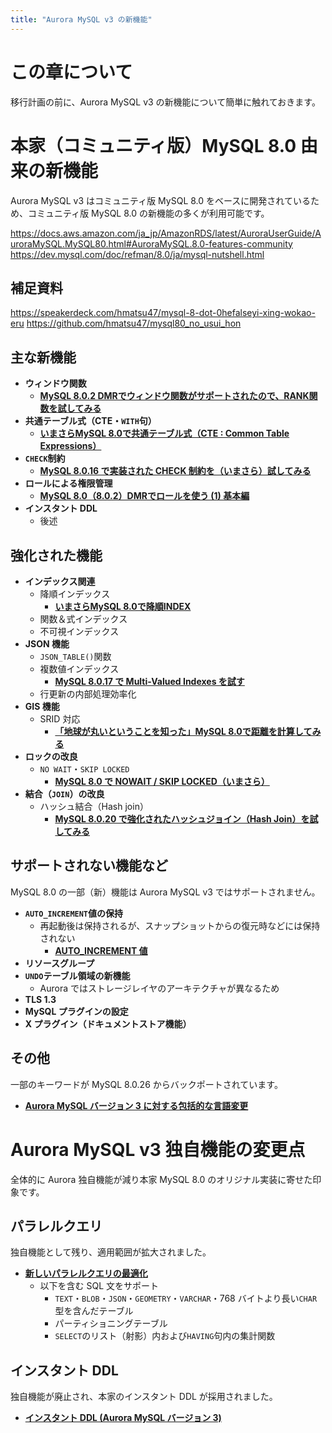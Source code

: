 ```yaml
---
title: "Aurora MySQL v3 の新機能"
---
```

# この章について

移行計画の前に、Aurora MySQL v3 の新機能について簡単に触れておきます。

# 本家（コミュニティ版）MySQL 8.0 由来の新機能

Aurora MySQL v3 はコミュニティ版 MySQL 8.0 をベースに開発されているため、コミュニティ版 MySQL 8.0 の新機能の多くが利用可能です。

https://docs.aws.amazon.com/ja_jp/AmazonRDS/latest/AuroraUserGuide/AuroraMySQL.MySQL80.html#AuroraMySQL.8.0-features-community
https://dev.mysql.com/doc/refman/8.0/ja/mysql-nutshell.html

## 補足資料

https://speakerdeck.com/hmatsu47/mysql-8-dot-0hefalseyi-xing-wokao-eru
https://github.com/hmatsu47/mysql80_no_usui_hon

## 主な新機能

- **ウィンドウ関数**
  - **[MySQL 8.0.2 DMRでウィンドウ関数がサポートされたので、RANK関数を試してみる](https://qiita.com/hmatsu47/items/6cc0e69f3895f3e4a486)**
- **共通テーブル式（CTE・`WITH`句）**
  - **[いまさらMySQL 8.0で共通テーブル式（CTE : Common Table Expressions）](https://qiita.com/hmatsu47/items/01211556089b19913d05)**
- **`CHECK`制約**
  - **[MySQL 8.0.16 で実装された CHECK 制約を（いまさら）試してみる](https://qiita.com/hmatsu47/items/7526b5a4bfdc346b158c)**
- **ロールによる権限管理**
  - **[MySQL 8.0（8.0.2）DMRでロールを使う (1) 基本編](https://qiita.com/hmatsu47/items/e4a49d32685220d492a9)**
- **インスタント DDL**
  - 後述

## 強化された機能

- **インデックス関連**
  - 降順インデックス
    - **[いまさらMySQL 8.0で降順INDEX](https://qiita.com/hmatsu47/items/8c5e7abe204f7ecc5084)**
  - 関数＆式インデックス
  - 不可視インデックス
- **JSON 機能**
  - `JSON_TABLE()`関数
  - 複数値インデックス
    - **[MySQL 8.0.17 で Multi-Valued Indexes を試す](https://qiita.com/hmatsu47/items/3e49a473bc36aeefc706)**
  - 行更新の内部処理効率化
- **GIS 機能**
  - SRID 対応
    - **[「地球が丸いということを知った」MySQL 8.0で距離を計算してみる](https://qiita.com/hmatsu47/items/97839fd9c3db1d2e9557)**
- **ロックの改良**
  - `NO WAIT`・`SKIP LOCKED`
    - **[MySQL 8.0 で NOWAIT / SKIP LOCKED（いまさら）](https://qiita.com/hmatsu47/items/7675b026e65762d2445f)**
- **結合（`JOIN`）の改良**
  - ハッシュ結合（Hash join）
    - **[MySQL 8.0.20 で強化されたハッシュジョイン（Hash Join）を試してみる](https://qiita.com/hmatsu47/items/e9d3d4396fea42c8960e)**

## サポートされない機能など

MySQL 8.0 の一部（新）機能は Aurora MySQL v3 ではサポートされません。

- **`AUTO_INCREMENT`値の保持**
  - 再起動後は保持されるが、スナップショットからの復元時などには保持されない
    - **[AUTO_INCREMENT 値](https://docs.aws.amazon.com/ja_jp/AmazonRDS/latest/AuroraUserGuide/AuroraMySQL.MySQL80.html#AuroraMySQL.mysql80-autoincrement)**
- **リソースグループ**
- **`UNDO`テーブル領域の新機能**
  - Aurora ではストレージレイヤのアーキテクチャが異なるため
- **TLS 1.3**
- **MySQL プラグインの設定**
- **X プラグイン（ドキュメントストア機能）**

## その他

一部のキーワードが MySQL 8.0.26 からバックポートされています。

- **[Aurora MySQL バージョン 3 に対する包括的な言語変更](https://docs.aws.amazon.com/ja_jp/AmazonRDS/latest/AuroraUserGuide/AuroraMySQL.MySQL80.html#AuroraMySQL.8.0-inclusive-language)**

# Aurora MySQL v3 独自機能の変更点

全体的に Aurora 独自機能が減り本家 MySQL 8.0 のオリジナル実装に寄せた印象です。

## パラレルクエリ

独自機能として残り、適用範囲が拡大されました。

- **[新しいパラレルクエリの最適化](https://docs.aws.amazon.com/ja_jp/AmazonRDS/latest/AuroraUserGuide/AuroraMySQL.MySQL80.html#AuroraMySQL.8.0-features-pq)**
  - 以下を含む SQL 文をサポート
    - `TEXT`・`BLOB`・`JSON`・`GEOMETRY`・`VARCHAR`・768 バイトより長い`CHAR`型を含んだテーブル
    - パーティショニングテーブル
    - `SELECT`のリスト（射影）内および`HAVING`句内の集計関数

## インスタント DDL

独自機能が廃止され、本家のインスタント DDL が採用されました。

- **[インスタント DDL (Aurora MySQL バージョン 3)](https://docs.aws.amazon.com/ja_jp/AmazonRDS/latest/AuroraUserGuide/AuroraMySQL.Managing.FastDDL.html#AuroraMySQL.mysql80-instant-ddl)**
